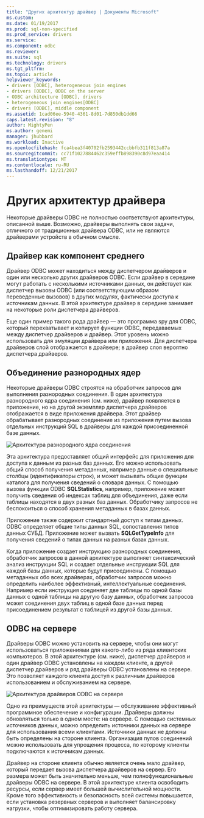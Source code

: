 ```yaml
---
title: "Других архитектур драйвер | Документы Microsoft"
ms.custom: 
ms.date: 01/19/2017
ms.prod: sql-non-specified
ms.prod_service: drivers
ms.service: 
ms.component: odbc
ms.reviewer: 
ms.suite: sql
ms.technology: drivers
ms.tgt_pltfrm: 
ms.topic: article
helpviewer_keywords:
- drivers [ODBC], heterogeneous join engines
- drivers [ODBC], ODBC on the server
- ODBC architecture [ODBC], drivers
- heterogeneous join engines[ODBC]
- drivers [ODBC], middle component
ms.assetid: 1cad06ee-5940-4361-8d01-7d850db1dd66
caps.latest.revision: "8"
author: MightyPen
ms.author: genemi
manager: jhubbard
ms.workload: Inactive
ms.openlocfilehash: fca4bea3f40702fb2593442ccbbfb311f813a87a
ms.sourcegitcommit: cc71f1027884462c359effb898390c8d97eaa414
ms.translationtype: MT
ms.contentlocale: ru-RU
ms.lasthandoff: 12/21/2017
---
```

# <a name="other-driver-architectures"></a>Других архитектур драйвера
Некоторые драйверы ODBC не полностью соответствуют архитектуры, описанной выше. Возможно, драйверы выполнять свои задачи, отличного от традиционных драйвера ODBC, или не являются драйверами устройств в обычном смысле.  
  
## <a name="driver-as-a-middle-component"></a>Драйвер как компонент среднего  
 Драйвер ODBC может находиться между диспетчером драйверов и один или несколько других драйверов ODBC. Если драйвер в середине могут работать с несколькими источниками данных, он действует как диспетчер вызовы ODBC (или соответствующим образом переведенные вызовов) в других модулях, фактически доступа к источникам данных. В этой архитектуре драйвер в середине занимает на некоторые роли диспетчера драйверов.  
  
 Еще один пример такого рода драйвер — это программа spy для ODBC, который перехватывает и копирует функции ODBC, передаваемых между диспетчер драйверов и драйвер. Этот уровень можно использовать для эмуляции драйвера или приложения. Для диспетчера драйверов слой отображается в драйвере; в драйвер слоя вероятно диспетчера драйверов.  
  
## <a name="heterogeneous-join-engines"></a>Объединение разнородных ядер  
 Некоторые драйверы ODBC строятся на обработчик запросов для выполнения разнородных соединения. В один архитектура разнородного ядра соединения (см. ниже), драйвер появляется в приложение, но на другой экземпляр диспетчера драйверов отображается в виде приложения драйвера. Этот драйвер обрабатывает разнородных соединение из приложения путем вызова отдельных инструкций SQL в драйверы для каждой присоединенной базе данных.  
  
 ![Архитектура разнородного ядра соединения](../../odbc/reference/media/fig3-4.gif "fig3-4")  
  
 Эта архитектура предоставляет общий интерфейс для приложения для доступа к данным из разных баз данных. Его можно использовать общий способ получения метаданных, например данные о специальные столбцы (идентификаторы строк), и может вызывать общие функции каталога для получения сведений о словаря данных. С помощью вызова функции ODBC **SQLStatistics**, например, приложение может получить сведения об индексах таблиц для объединения, даже если таблицы находятся в двух разных баз данных. Обработчику запросов не беспокоиться о способ хранения метаданных в базах данных.  
  
 Приложение также содержит стандартный доступ к типам данных. ODBC определяет общие типы данных SQL, сопоставления типов данных СУБД. Приложение может вызвать **SQLGetTypeInfo** для получения сведений о типах данных на разных базах данных.  
  
 Когда приложение создает инструкцию разнородных соединения, обработчик запросов в данной архитектуре выполняет синтаксический анализ инструкции SQL и создает отдельные инструкции SQL для каждой базы данных, которые будут присоединены. С помощью метаданных обо всех драйверах, обработчик запросов можно определить наиболее эффективный, интеллектуальные соединения. Например если инструкция соединяет две таблицы по одной базы данных с одной таблицы на другую базу данных, обработчик запросов может соединения двух таблиц в одной базе данных перед присоединением результат с таблицей из другой базы данных.  
  
## <a name="odbc-on-the-server"></a>ODBC на сервере  
 Драйверы ODBC можно установить на сервере, чтобы они могут использоваться приложениями для какого-либо из ряда клиентских компьютеров. В этой архитектуре (см. ниже), диспетчер драйверов и один драйвер ODBC установлены на каждом клиенте, а другой диспетчер драйверов и ряд драйверы ODBC установлены на сервере. Это позволяет каждого клиента доступ к различным драйверов использованием и обслуживанием на сервере.  
  
 ![Архитектура драйверов ODBC на сервере](../../odbc/reference/media/fig3-5.gif "FIG3 5")  
  
 Одно из преимуществ этой архитектуры — обслуживание эффективный программное обеспечение и конфигурации. Драйверы должны обновляться только в одном месте: на сервере. С помощью системных источников данных, можно определить источники данных на сервере для использования всеми клиентами. Источники данных не должны быть определены на стороне клиента. Организация пулов соединений можно использовать для упрощения процесса, по которому клиенты подключаются к источникам данных.  
  
 Драйвер на стороне клиента обычно является очень мало драйвер, который передает вызова диспетчера драйверов на сервер. Его размера может быть значительно меньше, чем полнофункциональные драйверы ODBC на сервере. В этой архитектуре клиента освободить ресурсы, если сервер имеет большей вычислительной мощности. Кроме того эффективность и безопасность всей системы повышается, если установка резервных серверов и выполняет балансировку нагрузки, чтобы оптимизировать работу сервера.
